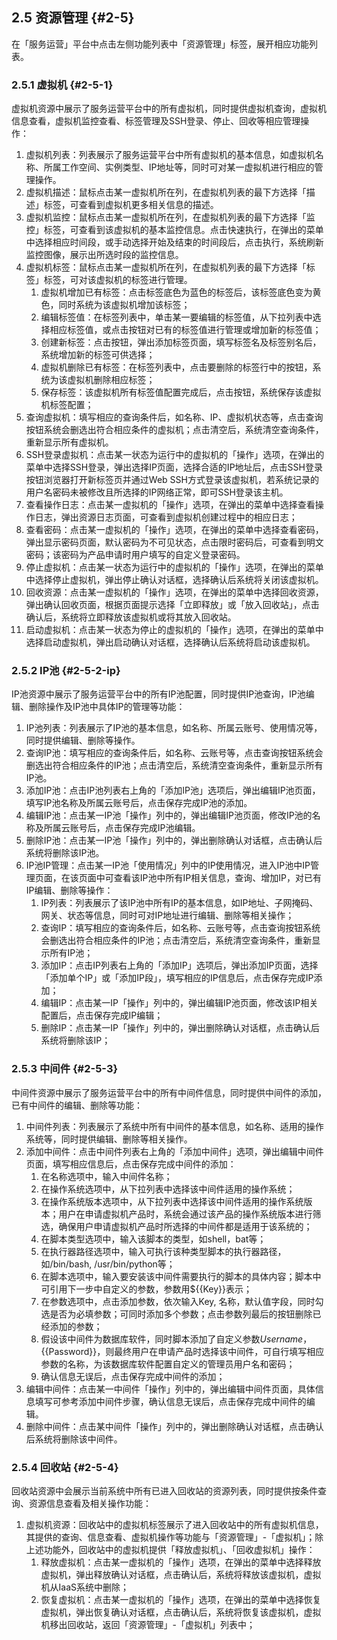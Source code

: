 ## 2.5 资源管理 {#2-5}

在「服务运营」平台中点击左侧功能列表中「资源管理」标签，展开相应功能列表。

### 2.5.1 虚拟机 {#2-5-1}

虚拟机资源中展示了服务运营平台中的所有虚拟机，同时提供虚拟机查询，虚拟机信息查看，虚拟机监控查看、标签管理及SSH登录、停止、回收等相应管理操作：

1.  虚拟机列表：列表展示了服务运营平台中所有虚拟机的基本信息，如虚拟机名称、所属工作空间、实例类型、IP地址等，同时可对某一虚拟机进行相应的管理操作。
2.  虚拟机描述：鼠标点击某一虚拟机所在列，在虚拟机列表的最下方选择「描述」标签，可查看到虚拟机更多相关信息的描述。
3.  虚拟机监控：鼠标点击某一虚拟机所在列，在虚拟机列表的最下方选择「监控」标签，可查看到该虚拟机的基本监控信息。点击快速执行，在弹出的菜单中选择相应时间段，或手动选择开始及结束的时间段后，点击执行，系统刷新监控图像，展示出所选时段的监控信息。
4.  虚拟机标签：鼠标点击某一虚拟机所在列，在虚拟机列表的最下方选择「标签」标签，可对该虚拟机的标签进行管理。
    1.  虚拟机增加已有标签：点击标签底色为蓝色的标签后，该标签底色变为黄色，同时系统为该虚拟机增加该标签；
    2.  编辑标签值：在标签列表中，单击某一要编辑的标签值，从下拉列表中选择相应标签值，或点击按钮对已有的标签值进行管理或增加新的标签值；
    3.  创建新标签：点击按钮，弹出添加标签页面，填写标签名及标签别名后，系统增加新的标签可供选择；
    4.  虚拟机删除已有标签：在标签列表中，点击要删除的标签行中的按钮，系统为该虚拟机删除相应标签；
    5.  保存标签：该虚拟机所有标签值配置完成后，点击按钮，系统保存该虚拟机标签配置；
5.  查询虚拟机：填写相应的查询条件后，如名称、IP、虚拟机状态等，点击查询按钮系统会删选出符合相应条件的虚拟机；点击清空后，系统清空查询条件，重新显示所有虚拟机。
6.  SSH登录虚拟机：点击某一状态为运行中的虚拟机的「操作」选项，在弹出的菜单中选择SSH登录，弹出选择IP页面，选择合适的IP地址后，点击SSH登录按钮浏览器打开新标签页并通过Web SSH方式登录该虚拟机，若系统记录的用户名密码未被修改且所选择的IP网络正常，即可SSH登录该主机。
7.  查看操作日志：点击某一虚拟机的「操作」选项，在弹出的菜单中选择查看操作日志，弹出资源日志页面，可查看到虚拟机创建过程中的相应日志；
8.  查看密码：点击某一虚拟机的「操作」选项，在弹出的菜单中选择查看密码，弹出显示密码页面，默认密码为不可见状态，点击限时密码后，可查看到明文密码；该密码为产品申请时用户填写的自定义登录密码。
9.  停止虚拟机：点击某一状态为运行中的虚拟机的「操作」选项，在弹出的菜单中选择停止虚拟机，弹出停止确认对话框，选择确认后系统将关闭该虚拟机。
10.  回收资源：点击某一虚拟机的「操作」选项，在弹出的菜单中选择回收资源，弹出确认回收页面，根据页面提示选择「立即释放」或「放入回收站」，点击确认后，系统将立即释放该虚拟机或将其放入回收站。
11.  启动虚拟机：点击某一状态为停止的虚拟机的「操作」选项，在弹出的菜单中选择启动虚拟机，弹出启动确认对话框，选择确认后系统将启动该虚拟机。

### 2.5.2 IP池 {#2-5-2-ip}

IP池资源中展示了服务运营平台中的所有IP池配置，同时提供IP池查询，IP池编辑、删除操作及IP池中具体IP的管理等功能：

1.  IP池列表：列表展示了IP池的基本信息，如名称、所属云账号、使用情况等，同时提供编辑、删除等操作。
2.  查询IP池：填写相应的查询条件后，如名称、云账号等，点击查询按钮系统会删选出符合相应条件的IP池；点击清空后，系统清空查询条件，重新显示所有IP池。
3.  添加IP池：点击IP池列表右上角的「添加IP池」选项后，弹出编辑IP池页面，填写IP池名称及所属云账号后，点击保存完成IP池的添加。
4.  编辑IP池：点击某一IP池「操作」列中的，弹出编辑IP池页面，修改IP池的名称及所属云账号后，点击保存完成IP池编辑。
5.  删除IP池：点击某一IP池「操作」列中的，弹出删除确认对话框，点击确认后系统将删除该IP池。
6.  IP池IP管理：点击某一IP池「使用情况」列中的IP使用情况，进入IP池中IP管理页面，在该页面中可查看该IP池中所有IP相关信息，查询、增加IP，对已有IP编辑、删除等操作：
    1.  IP列表：列表展示了该IP池中所有IP的基本信息，如IP地址、子网掩码、网关、状态等信息，同时可对IP地址进行编辑、删除等相关操作；
    2.  查询IP：填写相应的查询条件后，如名称、云账号等，点击查询按钮系统会删选出符合相应条件的IP池；点击清空后，系统清空查询条件，重新显示所有IP池；
    3.  添加IP：点击IP列表右上角的「添加IP」选项后，弹出添加IP页面，选择「添加单个IP」或「添加IP段」，填写相应的IP信息后，点击保存完成IP添加；
    4.  编辑IP：点击某一IP「操作」列中的，弹出编辑IP池页面，修改该IP相关配置后，点击保存完成IP编辑；
    5.  删除IP：点击某一IP「操作」列中的，弹出删除确认对话框，点击确认后系统将删除该IP；

### 2.5.3 中间件 {#2-5-3}

中间件资源中展示了服务运营平台中的所有中间件信息，同时提供中间件的添加，已有中间件的编辑、删除等功能：

1.  中间件列表：列表展示了系统中所有中间件的基本信息，如名称、适用的操作系统等，同时提供编辑、删除等相关操作。
2.  添加中间件：点击中间件列表右上角的「添加中间件」选项，弹出编辑中间件页面，填写相应信息后，点击保存完成中间件的添加：
    1.  在名称选项中，输入中间件名称；
    2.  在操作系统选项中，从下拉列表中选择该中间件适用的操作系统；
    3.  在操作系统版本选项中，从下拉列表中选择该中间件适用的操作系统版本；用户在申请虚拟机产品时，系统会通过该产品的操作系统版本进行筛选，确保用户申请虚拟机产品时所选择的中间件都是适用于该系统的；
    4.  在脚本类型选项中，输入该脚本的类型，如shell，bat等；
    5.  在执行器路径选项中，输入可执行该种类型脚本的执行器路径，如/bin/bash, /usr/bin/python等；
    6.  在脚本选项中，输入要安装该中间件需要执行的脚本的具体内容；脚本中可引用下一步中自定义的参数，参数用${{Key}}表示；
    7.  在参数选项中，点击添加参数，依次输入Key, 名称，默认值字段，同时勾选是否为必填参数；可同时添加多个参数；点击参数列最后的按钮删除已经添加的参数；
    8.  假设该中间件为数据库软件，同时脚本添加了自定义参数${{Username}}，${{Password}}，则最终用户在申请产品时选择该中间件，可自行填写相应参数的名称，为该数据库软件配置自定义的管理员用户名和密码；
    9.  确认信息无误后，点击保存完成中间件的添加；
3.  编辑中间件：点击某一中间件「操作」列中的，弹出编辑中间件页面，具体信息填写可参考添加中间件步骤，确认信息无误后，点击保存完成中间件的编辑。
4.  删除中间件：点击某中间件「操作」列中的，弹出删除确认对话框，点击确认后系统将删除该中间件。

### 2.5.4 回收站 {#2-5-4}

回收站资源中会展示当前系统中所有已进入回收站的资源列表，同时提供按条件查询、资源信息查看及相关操作功能：

1.  虚拟机资源：回收站中的虚拟机标签展示了进入回收站中的所有虚拟机信息，其提供的查询、信息查看、虚拟机操作等功能与「资源管理」-「虚拟机」；除上述功能外，回收站中的虚拟机提供「释放虚拟机」、「回收虚拟机」操作：
    1.  释放虚拟机：点击某一虚拟机的「操作」选项，在弹出的菜单中选择释放虚拟机，弹出释放确认对话框，点击确认后，系统将释放该虚拟机，虚拟机从IaaS系统中删除；
    2.  恢复虚拟机：点击某一虚拟机的「操作」选项，在弹出的菜单中选择恢复虚拟机，弹出恢复确认对话框，点击确认后，系统将恢复该虚拟机，虚拟机移出回收站，返回「资源管理」-「虚拟机」列表中；